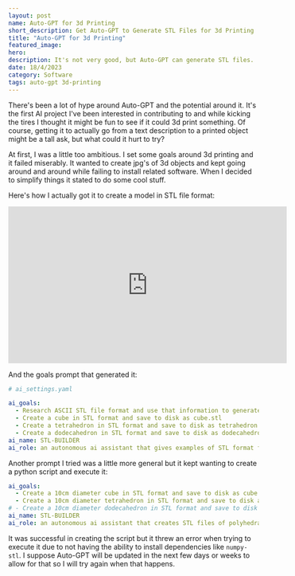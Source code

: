 ```yaml
---
layout: post
name: Auto-GPT for 3d Printing
short_description: Get Auto-GPT to Generate STL Files for 3d Printing
title: "Auto-GPT for 3d Printing"
featured_image: 
hero: 
description: It's not very good, but Auto-GPT can generate STL files.
date: 18/4/2023
category: Software
tags: auto-gpt 3d-printing
---
```


There's been a lot of hype around Auto-GPT and the potential around it. It's the first AI project I've been interested in contributing to and while kicking the tires I thought it might be fun to see if it could 3d print something. Of course, getting it to actually go from a text description to a printed object might be a tall ask, but what could it hurt to try?

At first, I was a little too ambitious. I set some goals around 3d printing and it failed miserably. It wanted to create jpg's of 3d objects and kept going around and around while failing to install related software. When I decided to simplify things it stated to do some cool stuff.

Here's how I actually got it to create a model in STL file format:

<iframe width="560" height="315" src="https://www.youtube.com/embed/RqoqGz98ssU" title="YouTube video player" frameborder="0" allow="accelerometer; autoplay; clipboard-write; encrypted-media; gyroscope; picture-in-picture; web-share" allowfullscreen></iframe>

And the goals prompt that generated it:

```yaml
# ai_settings.yaml

ai_goals:
  - Research ASCII STL file format and use that information to generate STL files from scratch
  - Create a cube in STL format and save to disk as cube.stl
  - Create a tetrahedron in STL format and save to disk as tetrahedron.stl
  - Create a dodecahedron in STL format and save to disk as dodecahedron.stl
ai_name: STL-BUILDER
ai_role: an autonomous ai assistant that gives examples of STL format for use in 3d printing
```

Another prompt I tried was a little more general but it kept wanting to create a python script and execute it:

```yaml
ai_goals:
  - Create a 10cm diameter cube in STL format and save to disk as cube.stl
  - Create a 10cm diameter tetrahedron in STL format and save to disk as tetrahedron.stl
# - Create a 10cm diameter dodecahedron in STL format and save to disk as dodecahedron.stl
ai_name: STL-BUILDER
ai_role: an autonomous ai assistant that creates STL files of polyhedra for use in 3d printing
```

It was successful in creating the script but it threw an error when trying to execute it due to not having the ability to install dependencies like `numpy-stl`. I suppose Auto-GPT will be updated in the next few days or weeks to allow for that so I will try again when that happens.

